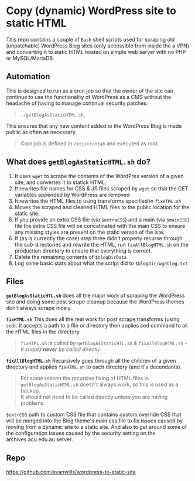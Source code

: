 # Copy (dynamic) WordPress site to static HTML

This repo contains a couple of `Bash` shell scripts used for scraping 
old (unpatchable) WordPress Blog sites (only accessible from inside 
the a VPN) and converting it to static HTML hosted on simple web 
server with no PHP or MySQL/MariaDB.

## Automation

This is designed to run as a cron job so that the owner of the site 
can continue to use the functionality of WordPress as a CMS without 
the headache of having to manage continual security patches.

> `./getBlogAsStaticHTML.sh`, 

This ensures that any new content added to the WordPress Blog is made 
public as often as necessary.

> Cron job is defined in `/etc/crontab` and executed as root.

## What does `getBlogAsStaticHTML.sh` do?

1. It uses `wget` to scrape the contents of the WordPres version of a 
   given site, and convertes it to statick HTML.
2. It rewrites file names for CSS & JS files scraped by `wget` so 
   that the GET variables appended by WordPress are removed
3. It rewrites the HTML files to using transforms specified in 
   `fixHTML.sh`
4. Moves the scraped and cleaned HTML files to the public location 
   for the static site.
5. If you provide an extra CSS file (via `$extraCSS`) and a main 
   (via `$mainCSS`) file the extra CSS file will be concatinated 
   with the main CSS to ensure any missing styles are present on 
   the static verson of the iste.
6. If (as is currently the case) step three didn't properly recurse 
   through the sub-directories and rewrite the HTML, run 
   `fixAllBlogHTML.sh` on the production directory to ensure that 
   everything is correct.
7. Delete the remaining contents of `$blogDirData`
8. Log some basic stats about what the script did to 
   `$blogDir/wgetlog.txt`

## Files

__`getBlogAsStaticHTL.sh`__ does all the major work of scraping the 
WordPress site and doing some post scrape cleanup because the 
WordPress themes don't always scrape nicely.

__`fixHTML.sh`__ This does all the real work for post scrape 
transforms (using `sed`). It accepts a path to a file or directory 
then applies sed command to all the HTML files in the directory.

> `fixHTML.sh` _is called by_ `getBlogAsStaticHTL.sh` _&_ 
> `fixAllBlogHTML.sh` - _It should __never__ be called directly_

__`fixAllBlogHTML.sh`__ Recursively goes through all the children 
of a given directory and applies `fixHTML.sh` to each directory 
(and it's decendants).

> For some reason the recursive fixing of HTML files in 
> `getBlogAsStaticHTML.sh` doesn't always work, so this is used as 
> a backup. <br />
> It should not need to be called directly unless you are having 
> problems.

`$extrCSS` path to custom CSS file that contains custom override CSS 
that will be merged into the Blog theme's main css file to fix issues 
caused by moving from a dynamic site to a static site. And also to 
get around some of the configuration issues caused by the security 
setting on the archives.acu.edu.au server.

## Repo

https://github.com/evanwills/wordpress-to-static-site
